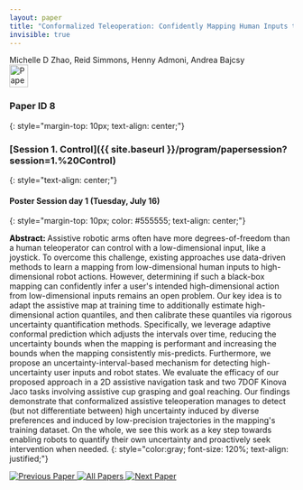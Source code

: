 ```yaml
---
layout: paper
title: "Conformalized Teleoperation: Confidently Mapping Human Inputs to High-Dimensional Robot Actions"
invisible: true
---
```

<div class="paper-authors">
<div class="paper-author-box">
    <div class="paper-author-name">Michelle D Zhao, Reid Simmons, Henny Admoni, Andrea Bajcsy</div>
    <div class="paper-author-uni"></div>
</div>

</div><div class="paper-pdf">
                <div> <a href="https://enriquecoronadozu.github.io/rssproceedings2024/rss20/p008.pdf"><img src="{{ site.baseurl }}/images/paper_link.png" alt="Paper Website" width = "33"  height = "40"/></a> </div>
                </div>

### Paper ID 8
{: style="margin-top: 10px; text-align: center;"}

### [Session 1. Control]({{ site.baseurl }}/program/papersession?session=1.%20Control)
{: style="text-align: center;"}

#### Poster Session day 1 (Tuesday, July 16)
{: style="margin-top: 10px; color: #555555; text-align: center;"}

<b style="color: black;">Abstract: </b>Assistive robotic arms often have more degrees-of-freedom than a human teleoperator can control with a low-dimensional input, like a joystick. To overcome this challenge, existing approaches use data-driven methods to learn a mapping from low-dimensional human inputs to high-dimensional robot actions. However, determining if such a black-box mapping can confidently infer a user's intended high-dimensional action from low-dimensional inputs remains an open problem. Our key idea is to adapt the assistive map at training time to additionally estimate high-dimensional action quantiles, and then calibrate these quantiles via rigorous uncertainty quantification methods. Specifically, we leverage adaptive conformal prediction which adjusts the intervals over time, reducing the uncertainty bounds when the mapping is performant and increasing the bounds when the mapping consistently mis-predicts. Furthermore, we propose an uncertainty-interval-based mechanism for detecting high-uncertainty user inputs and robot states. We evaluate the efficacy of our proposed approach in a 2D assistive navigation task and two 7DOF Kinova Jaco tasks involving assistive cup grasping and goal reaching. Our findings demonstrate that conformalized assistive teleoperation manages to detect (but not differentiate between) high uncertainty induced by diverse preferences and induced by low-precision trajectories in the mapping's training dataset. On the whole, we see this work as a key step towards enabling robots to quantify their own uncertainty and proactively seek intervention when needed.
{: style="color:gray; font-size: 120%; text-align: justified;"}


<div class="paper-menu">
<a href="{{ site.baseurl }}/program/papers/007/"> <img src="{{ site.baseurl }}/images/previous_paper_icon.png" alt="Previous Paper" title="Previous Paper"/> </a>
<a href="{{ site.baseurl }}/program/papers"><img src="{{ site.baseurl }}/images/overview_icon.png" alt="All Papers" title="All Papers"/> </a>
<a href="{{ site.baseurl }}/program/papers/009/"> <img src="{{ site.baseurl }}/images/next_paper_icon.png" alt="Next Paper" title="Next Paper"/> </a>

</div>

